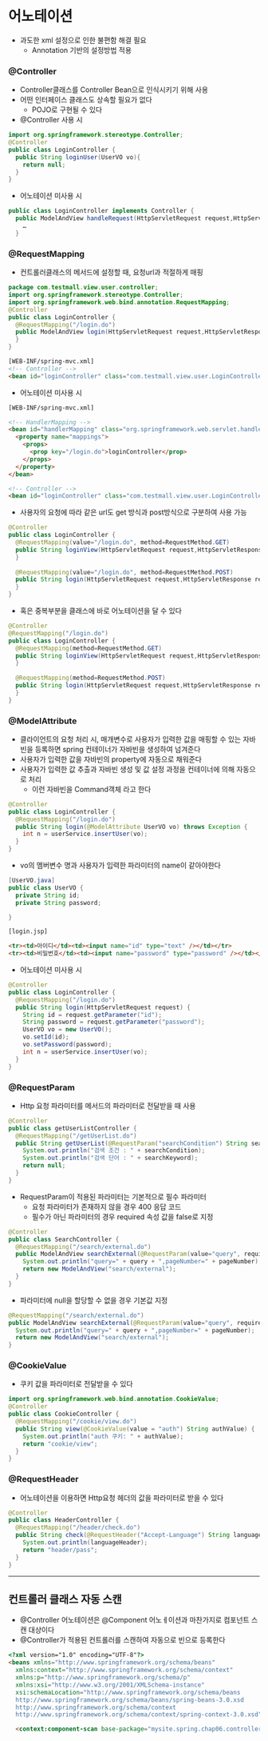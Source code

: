 # 어노테이션
- 과도한 xml 설정으로 인한 불편함 해결 필요
  - Annotation 기반의 설정방법 적용   

### @Controller
- Controller클래스를 Controller Bean으로 인식시키기 위해 사용
- 어떤 인터페이스 클래스도 상속할 필요가 없다
  - POJO로 구현될 수 있다
- @Controller 사용 시   
```java
import org.springframework.stereotype.Controller;
@Controller
public class LoginController {
  public String loginUser(UserVO vo){
    return null;
  }
}
```
- 어노테이션 미사용 시   
```java
public class LoginController implements Controller {
  public ModelAndView handleRequest(HttpServletRequest request,HttpServletResponse response) throws Exception {
    …
  }

```

### @RequestMapping
- 컨트롤러클래스의 메서드에 설정할 때, 요청url과 적절하게 매핑   
```java
package com.testmall.view.user.controller;
import org.springframework.stereotype.Controller;
import org.springframework.web.bind.annotation.RequestMapping;
@Controller
public class LoginController {
  @RequestMapping("/login.do")
  public ModelAndView login(HttpServletRequest request,HttpServletResponse response) {
  }
}

```
```html
[WEB-INF/spring-mvc.xml]
<!-- Controller -->
<bean id="loginController" class="com.testmall.view.user.LoginController"/>
```
- 어노테이션 미사용 시   
```html
[WEB-INF/spring-mvc.xml]

<!-- HandlerMapping -->
<bean id="handlerMapping" class="org.springframework.web.servlet.handler.SimpleUrlHandlerMapping">
  <property name="mappings">
    <props>
      <prop key="/login.do">loginController</prop>
    </props>
  </property>
</bean>

<!-- Controller -->
<bean id="loginController" class="com.testmall.view.user.LoginController"/>
```

- 사용자의 요청에 따라 같은 url도 get 방식과 post방식으로 구분하여 사용 가능   

```java
@Controller
public class LoginController {
  @RequestMapping(value="/login.do", method=RequestMethod.GET)
  public String loginView(HttpServletRequest request,HttpServletResponse response) {
  }
  
  @RequestMapping(value="/login.do", method=RequestMethod.POST)
  public String login(HttpServletRequest request,HttpServletResponse response) {
  }
}
```
- 혹은 중복부분을 클래스에 바로 어노테이션을 달 수 있다   
```java
@Controller
@RequestMapping("/login.do")
public class LoginController {
  @RequestMapping(method=RequestMethod.GET)
  public String loginView(HttpServletRequest request,HttpServletResponse response) {
  }
  
  @RequestMapping(method=RequestMethod.POST)
  public String login(HttpServletRequest request,HttpServletResponse response) {
  }
}
```

### @ModelAttribute
- 클라이언트의 요청 처리 시, 매개변수로 사용자가 입력한 값을 매핑할 수 있는 자바빈을 등록하면 spring 컨테이너가 자바빈을 생성하여 넘겨준다
- 사용자가 입력한 값을 자바빈의 property에 자동으로 채워준다
- 사용자가 입력한 값 추출과 자바빈 생성 및 값 설정 과정을 컨테이너에 의해 자동으로 처리
  - 이런 자바빈을 Command객체 라고 한다   

```java
@Controller
public class LoginController {
  @RequestMapping("/login.do")
  public String login(@ModelAttribute UserVO vo) throws Exception {
    int n = userService.insertUser(vo);
  }
}
```
- vo의 멤버변수 명과 사용자가 입력한 파라미터의 name이 같아야한다   

```java
[UserVO.java]
public class UserVO {
  private String id;
  private String password;

}
```
```html
[login.jsp]

<tr><td>아이디</td><td><input name="id" type="text" /></td></tr>
<tr><td>비밀번호</td><td><input name="password" type="password" /></td></tr>
```
- 어노테이션 미사용 시   
```java
@Controller
public class LoginController {
  @RequestMapping("/login.do")
  public String login(HttpServletRequest request) {
    String id = request.getParameter("id");
    String password = request.getParameter("password");
    UserVO vo = new UserVO();
    vo.setId(id);
    vo.setPassword(password);
    int n = userService.insertUser(vo);
  }
}
```
### @RequestParam
- Http 요청 파라미터를 메서드의 파라미터로 전달받을 때 사용   

```java
@Controller
public class getUserListController {
  @RequestMapping("/getUserList.do")
  public String getUserList(@RequestParam("searchCondition") String searchCondition,@RequestParam("searchKeyword") Strin searchKeyword){
    System.out.println("검색 조건 : " + searchCondition);
    System.out.println("검색 단어 : " + searchKeyword);
    return null;
  }
}

```
- RequestParam이 적용된 파라미터는 기본적으로 필수 파라미터
  - 요청 파라미터가 존재하지 않을 경우 400 응답 코드
  - 필수가 아닌 파라미터의 경우 required 속성 값을 false로 지정   

```java
@Controller
public class SearchController {
  @RequestMapping("/search/external.do")
  public ModelAndView searchExternal(@RequestParam(value="query", required=false) String query, @RequestParam(value = "p", required=false) int pageNumber) {
    System.out.println("query=" + query + ",pageNumber=" + pageNumber);
    return new ModelAndView("search/external");
  }
}
```
- 파라미터에 null을 할당할 수 없을 경우 기본값 지정   

```java
@RequestMapping("/search/external.do")
public ModelAndView searchExternal(@RequestParam(value="query", required=false) String query, @RequestParam(value = "p", defaultValue = "1") int pageNumber) {
  System.out.println("query=" + query + ",pageNumber=" + pageNumber);
  return new ModelAndView("search/external");
}
```   

### @CookieValue
- 쿠키 값을 파라미터로 전달받을 수 있다   

```java
import org.springframework.web.bind.annotation.CookieValue;
@Controller
public class CookieController {
  @RequestMapping("/cookie/view.do")
  public String view(@CookieValue(value = "auth") String authValue) {
    System.out.println("auth 쿠키: " + authValue);
    return "cookie/view";
  }
}
```

### @RequestHeader
- 어노테이션을 이용하면 Http요청 헤더의 값을 파라미터로 받을 수 있다   
```java
@Controller
public class HeaderController {
  @RequestMapping("/header/check.do")
  public String check(@RequestHeader("Accept-Language") String languageHeader) {
    System.out.println(languageHeader);
    return "header/pass";
  }
}

```
***
## 컨트롤러 클래스 자동 스캔
- @Controller 어노테이션은 @Component 어노ㅔ이션과 마찬가지로 컴포넌트 스캔 대상이다
- @Controller가 적용된 컨트롤러를 스캔하여 자동으로 빈으로 등록한다   

```html
<?xml version="1.0" encoding="UTF-8"?>
<beans xmlns="http://www.springframework.org/schema/beans"
  xmlns:context="http://www.springframework.org/schema/context" 
  xmlns:p="http://www.springframework.org/schema/p"
  xmlns:xsi="http://www.w3.org/2001/XMLSchema-instance"
  xsi:schemaLocation="http://www.springframework.org/schema/beans
  http://www.springframework.org/schema/beans/spring-beans-3.0.xsd
  http://www.springframework.org/schema/context
  http://www.springframework.org/schema/context/spring-context-3.0.xsd">

  <context:component-scan base-package="mysite.spring.chap06.controller" />

```
